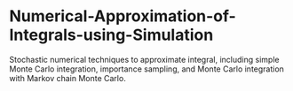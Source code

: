 # Numerical-Approximation-of-Integrals-using-Simulation
Stochastic numerical techniques to approximate integral, including simple Monte Carlo integration, importance sampling, and Monte Carlo integration with Markov chain Monte Carlo.
